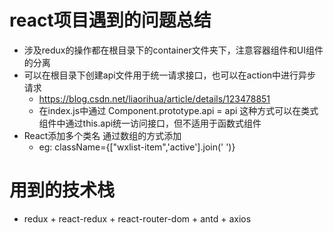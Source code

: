 # react项目遇到的问题总结
+ 涉及redux的操作都在根目录下的container文件夹下，注意容器组件和UI组件的分离
+ 可以在根目录下创建api文件用于统一请求接口，也可以在action中进行异步请求
    - https://blog.csdn.net/liaorihua/article/details/123478851
    - 在index.js中通过
        Component.prototype.api = api
        这种方式可以在类式组件中通过this.api统一访问接口，但不适用于函数式组件
+ React添加多个类名  通过数组的方式添加
    - eg: className={["wxlist-item",'active'].join(' ')}

# 用到的技术栈
+ redux + react-redux + react-router-dom + antd + axios